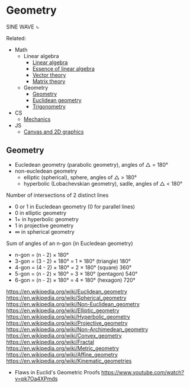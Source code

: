# Geometry


SINE WAVE `∿`


Related:
- Math
  - Linear algebra
    - [Linear algebra](../700-algebra/linear-algebra/linear-algebra.md)
    - [Essence of linear algebra](../700-algebra/linear-algebra/linear-algebra-essence/0-toc.md)
    - [Vector theory](../700-algebra/linear-algebra/vector-theory/README.md)
    - [Matrix theory](../700-algebra/linear-algebra/matrix-theory/README.md)
  - Geometry
    - [Geometry](../800-geometry/README.md)
    - [Euclidean geometry](../800-geometry/euclidean-geometry/README.md)
    - [Trigonometry](../800-geometry/trigonometry/README.md)
- CS
  - [Mechanics](../../debrief.cs/mechanics/README.md)
- JS
  - [Canvas and 2D graphics](../../debris/03-lang/js/js-guide/canvas/README.md)


## Geometry

- Eucledean geometry (parabolic geometry), angles of △ = 180°
- non-eucledean geometry
  - elliptic (spherical), sphere, angles of △ > 180°
  - hyperbolic (Lobachevskian geometry), sadle, angles of △ < 180°


Number of intersections of 2 distinct lines
- 0 or 1 in Eucledean  geometry (0 for parallel lines)
- 0      in elliptic   geometry
- 1+     in hyperbolic geometry
- 1      in projective geometry
- ∞      in spherical  geometry


Sum of angles of an n-gon (in Eucledean geometry)
- n-gon = (n - 2) × 180°
- 3-gon = (3 - 2) × 180° = 1 × 180° (triangle) 180°
- 4-gon = (4 - 2) × 180° = 2 × 180° (square)   360°
- 5-gon = (n - 2) × 180° = 3 × 180° (pentagon) 540°
- 6-gon = (n - 2) × 180° = 4 × 180° (hexagon)  720°




https://en.wikipedia.org/wiki/Euclidean_geometry
https://en.wikipedia.org/wiki/Spherical_geometry
https://en.wikipedia.org/wiki/Non-Euclidean_geometry
https://en.wikipedia.org/wiki/Elliptic_geometry
https://en.wikipedia.org/wiki/Hyperbolic_geometry
https://en.wikipedia.org/wiki/Projective_geometry
https://en.wikipedia.org/wiki/Non-Archimedean_geometry
https://en.wikipedia.org/wiki/Convex_geometry
https://en.wikipedia.org/wiki/Fractal
https://en.wikipedia.org/wiki/Metric_geometry
https://en.wikipedia.org/wiki/Affine_geometry
https://en.wikipedia.org/wiki/Kinematic_geometries

* Flaws in Euclid's Geometric Proofs
https://www.youtube.com/watch?v=pk7Oa4XPmds
